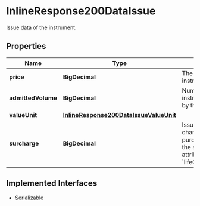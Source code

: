 

# InlineResponse200DataIssue

Issue data of the instrument.

## Properties

Name | Type | Description | Notes
------------ | ------------- | ------------- | -------------
**price** | **BigDecimal** | The price at which the instrument was issued. |  [optional]
**admittedVolume** | **BigDecimal** | Number of pieces of the instrument admitted to trading by the regulating authority. |  [optional]
**valueUnit** | [**InlineResponse200DataIssueValueUnit**](InlineResponse200DataIssueValueUnit.md) |  |  [optional]
**surcharge** | **BigDecimal** | Issue surcharge. An additional charge paid to the issuer when purchasing the product during the subscription period (see attribute &#x60;lifeCycle.subscriptionPeriod&#x60;). |  [optional]


## Implemented Interfaces

* Serializable


